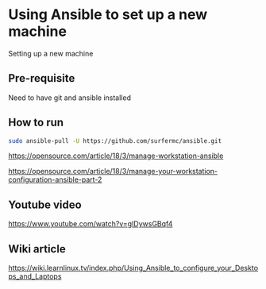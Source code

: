 # Using Ansible to set up a new machine

Setting up a new machine

## Pre-requisite

Need to have git and ansible installed

## How to run

```bash
sudo ansible-pull -U https://github.com/surfermc/ansible.git
```

<https://opensource.com/article/18/3/manage-workstation-ansible>

<https://opensource.com/article/18/3/manage-your-workstation-configuration-ansible-part-2>

## Youtube video

<https://www.youtube.com/watch?v=gIDywsGBqf4>

## Wiki article

<https://wiki.learnlinux.tv/index.php/Using_Ansible_to_configure_your_Desktops_and_Laptops>
